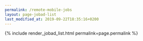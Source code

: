 ```yaml
---
permalink: /remote-mobile-jobs
layout: page-jobad-list
last_modified_at: 2019-09-22T18:35:16+0200
---
```

{% include render_jobad_list.html permalink=page.permalink %}
